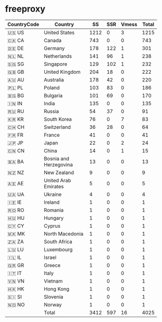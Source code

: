 # freeproxy

|CountryCode|Country|SS|SSR|Vmess|Total|
|  ----  | ----  |  ----  | ----  |  ----  | ----  |
|🇺🇸 US|United States|1212|0|3|1215|
|🇨🇦 CA|Canada|743|0|0|743|
|🇩🇪 DE|Germany|178|122|1|301|
|🇳🇱 NL|Netherlands|141|96|1|238|
|🇸🇬 SG|Singapore|129|102|1|232|
|🇬🇧 GB|United Kingdom|204|18|0|222|
|🇦🇺 AU|Australia|178|42|0|220|
|🇵🇱 PL|Poland|103|83|0|186|
|🇧🇬 BG|Bulgaria|101|69|0|170|
|🇮🇳 IN|India|135|0|0|135|
|🇷🇺 RU|Russia|54|37|0|91|
|🇰🇷 KR|South Korea|76|0|7|83|
|🇨🇭 CH|Switzerland|36|28|0|64|
|🇫🇷 FR|France|41|0|0|41|
|🇯🇵 JP|Japan|22|0|2|24|
|🇨🇳 CN|China|14|0|1|15|
|🇧🇦 BA|Bosnia and Herzegovina|13|0|0|13|
|🇳🇿 NZ|New Zealand|9|0|0|9|
|🇦🇪 AE|United Arab Emirates|5|0|0|5|
|🇺🇦 UA|Ukraine|4|0|0|4|
|🇮🇪 IE|Ireland|1|0|0|1|
|🇷🇴 RO|Romania|1|0|0|1|
|🇭🇺 HU|Hungary|1|0|0|1|
|🇨🇾 CY|Cyprus|1|0|0|1|
|🇲🇰 MK|North Macedonia|1|0|0|1|
|🇿🇦 ZA|South Africa|1|0|0|1|
|🇱🇺 LU|Luxembourg|1|0|0|1|
|🇮🇱 IL|Israel|1|0|0|1|
|🇬🇷 GR|Greece|1|0|0|1|
|🇮🇹 IT|Italy|1|0|0|1|
|🇻🇳 VN|Vietnam|1|0|0|1|
|🇭🇰 HK|Hong Kong|1|0|0|1|
|🇸🇮 SI|Slovenia|1|0|0|1|
|🇳🇴 NO|Norway|1|0|0|1|
||Total|3412|597|16|4025|
